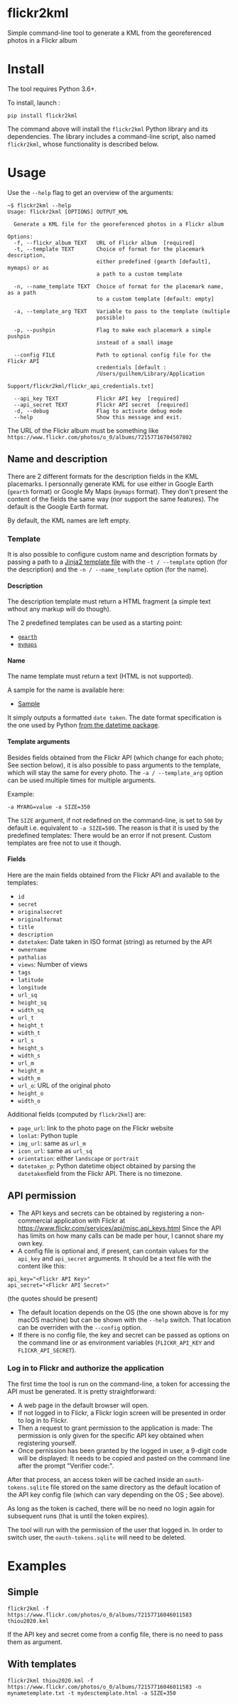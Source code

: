 # flickr2kml

Simple command-line tool to generate a KML from the georeferenced photos in a Flickr album

# Install

The tool requires Python 3.6+.

To install, launch :

```console
pip install flickr2kml
```

The command above will install the `flickr2kml` Python library and its dependencies. The library includes a command-line script, also named `flickr2kml`, whose functionality is described below.

# Usage

Use the `--help` flag to get an overview of the arguments:

```
~$ flickr2kml --help
Usage: flickr2kml [OPTIONS] OUTPUT_KML

  Generate a KML file for the georeferenced photos in a Flickr album

Options:
  -f, --flickr_album TEXT   URL of Flickr album  [required]
  -t, --template TEXT       Choice of format for the placemark description,
                            either predefined (gearth [default], mymaps) or as
                            a path to a custom template

  -n, --name_template TEXT  Choice of format for the placemark name, as a path
                            to a custom template [default: empty]

  -a, --template_arg TEXT   Variable to pass to the template (multiple
                            possible)

  -p, --pushpin             Flag to make each placemark a simple pushpin
                            instead of a small image

  --config FILE             Path to optional config file for the Flickr API
                            credentials [default :
                            /Users/guilhem/Library/Application
                            Support/flickr2kml/flickr_api_credentials.txt]

  --api_key TEXT            Flickr API key  [required]
  --api_secret TEXT         Flickr API secret  [required]
  -d, --debug               Flag to activate debug mode
  --help                    Show this message and exit.
  ```

The URL of the Flickr album must be something like `https://www.flickr.com/photos/o_0/albums/72157716704507802`

## Name and description

There are 2 different formats for the description fields in the KML placemarks. I personnally generate KML for use either in Google Earth (`gearth` format) or Google My Maps (`mymaps` format). They don't present the content of the fields the same way (nor support the same features). The default is the Google Earth format.

By default, the KML names are left empty.

### Template

It is also possible to configure custom name and description formats by passing a path to a [Jinja2 template file](https://jinja.palletsprojects.com/en/3.0.x/templates/) with the `-t / --template` option (for the description) and the `-n / --name_template` option (for the name).

#### Description

The description template must return a HTML fragment (a simple text wthout any markup will do though). 

The 2 predefined templates can be used as a starting point:

- [`gearth`](https://github.com/gvellut/flickr2kml/blob/master/flickr2kml/template_gearth.html)
- [`mymaps`](https://github.com/gvellut/flickr2kml/blob/master/flickr2kml/template_mymaps.html)

#### Name

The name template must return a text (HTML is not supported).

A sample for the name is available here:

- [Sample](https://github.com/gvellut/flickr2kml/blob/master/sample/name_datetaken.txt)

It simply outputs a formatted `date taken`. The date format specification is the one used by Python [from the datetime package](https://docs.python.org/3/library/datetime.html#strftime-and-strptime-format-codes).

#### Template arguments

Besides fields obtained from the Flickr API (which change for each photo; See section below), it is also possible to pass arguments to the template, which will stay the same for every photo. The `-a / --template_arg` option can be used multiple times for multiple arguments.

Example: 

```
-a MYARG=value -a SIZE=350
```

The `SIZE` argument, if not redefined on the command-line, is set to `500` by default i.e. equivalent to `-a SIZE=500`. The reason is that it is used by the predefined templates: There would be an error if not present. Custom templates are free not to use it though.

#### Fields

Here are the main fields obtained from the Flickr API and available to the templates:

- `id`
- `secret`
- `originalsecret`
- `originalformat`
- `title`
- `description`
- `datetaken`: Date taken in ISO format (string) as returned by the API
- `ownername`
- `pathalias`
- `views`: Number of views
- `tags`
- `latitude`
- `longitude`
- `url_sq`
- `height_sq`
- `width_sq`
- `url_t`
- `height_t`
- `width_t`
- `url_s`
- `height_s`
- `width_s`
- `url_m`
- `height_m`
- `width_m`
- `url_o`: URL of the original photo
- `height_o`
- `width_o`

Additional fields (computed by `flickr2kml`) are:
- `page_url`: link to the photo page on the Flickr website
- `lonlat`: Python tuple
- `img_url`: same as `url_m`
- `icon_url`: same as `url_sq`
- `orientation`: either `landscape` or `portrait`
- `datetaken_p`: Python datetime object obtained by parsing the `datetaken`field from the Flickr API. There is no timezone.

## API permission

- The API keys and secrets can be obtained by registering a non-commercial application with Flickr at https://www.flickr.com/services/api/misc.api_keys.html Since the API has limits on how many calls can be made per hour, I cannot share my own key.
- A config file is optional and, if present, can contain values for the `api_key` and `api_secret` arguments. It should be a text file with the content like this:
```
api_key="<Flickr API Key>"
api_secret="<Flickr API Secret>"
```
(the quotes should be present)
- The default location depends on the OS (the one shown above is for my macOS machine) but can be shown with the `--help` switch. That location can be overriden with the `--config` option.
- If there is no config file, the key and secret can be passed as options on the command line or as environment variables (`FLICKR_API_KEY` and `FLICKR_API_SECRET`).

### Log in to Flickr and authorize the application

The first time the tool is run on the command-line, a token for accessing the API must be generated. It is pretty straightforward:
- A web page in the default browser will open. 
- If not logged in to Flickr, a Flickr login screen will be presented in order to log in to Flickr. 
- Then a request to grant permission to the application is made: The permission is only given for the specific API key obtained when registering yourself.
- Once pernission has been granted by the logged in user, a 9-digit code will be displayed: It needs to be copied and pasted on the command line after the prompt "Verifier code:".

After that process, an access token will be cached inside an `oauth-tokens.sqlite` file stored on the same directory as the default location of the API key config file (which can vary depending on the OS ; See above).

As long as the token is cached, there will be no need no login again for subsequent runs (that is until the token expires).

The tool will run with the permission of the user that logged in. In order to switch user, the `oauth-tokens.sqlite` will need to be deleted.

# Examples

## Simple

```
flickr2kml -f https://www.flickr.com/photos/o_0/albums/72157716046011583 thiou2020.kml
```

If the API key and secret come from a config file, there is no need to pass them as argument.

## With templates

```
flickr2kml thiou2020.kml -f https://www.flickr.com/photos/o_0/albums/72157716046011583 -n mynametemplate.txt -t mydesctemplate.html -a SIZE=350 
```
